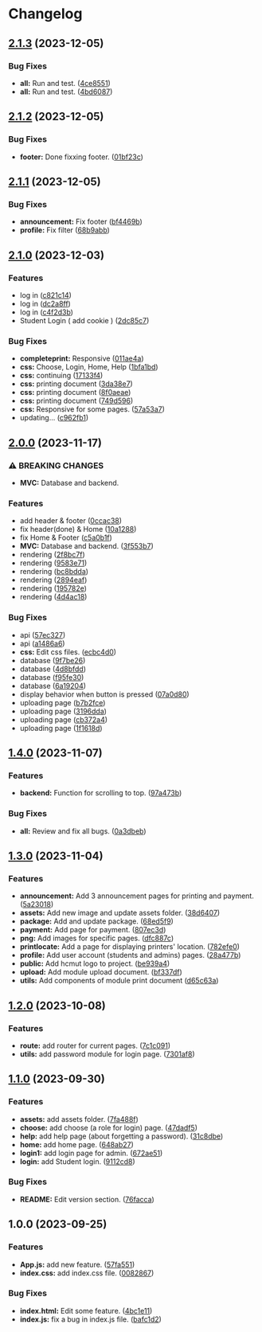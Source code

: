 # Changelog

## [2.1.3](https://github.com/grassnhi/bkprint-web/compare/v2.1.2...v2.1.3) (2023-12-05)


### Bug Fixes

* **all:** Run and test. ([4ce8551](https://github.com/grassnhi/bkprint-web/commit/4ce85516fd91a146e575bd2ff26a24d83b4f69a1))
* **all:** Run and test. ([4bd6087](https://github.com/grassnhi/bkprint-web/commit/4bd6087eb6af5a5098f829f693de0b134280d102))

## [2.1.2](https://github.com/grassnhi/bkprint-web/compare/v2.1.1...v2.1.2) (2023-12-05)


### Bug Fixes

* **footer:** Done fixxing footer. ([01bf23c](https://github.com/grassnhi/bkprint-web/commit/01bf23c1d86c1f4c122ac12441fa283de428c316))

## [2.1.1](https://github.com/grassnhi/bkprint-web/compare/v2.1.0...v2.1.1) (2023-12-05)


### Bug Fixes

* **announcement:** Fix footer ([bf4469b](https://github.com/grassnhi/bkprint-web/commit/bf4469bf3386a8b362ef2b244bc7b9b226d4e0fd))
* **profile:** Fix filter ([68b9abb](https://github.com/grassnhi/bkprint-web/commit/68b9abb58151fac9cfa5f6d5d50b9f572ba9f978))

## [2.1.0](https://github.com/grassnhi/bkprint-web/compare/v2.0.0...v2.1.0) (2023-12-03)


### Features

* log in ([c821c14](https://github.com/grassnhi/bkprint-web/commit/c821c14a1644e1c51c95312cbdd0aecd42752194))
* log in ([dc2a8ff](https://github.com/grassnhi/bkprint-web/commit/dc2a8ff6a90eec51242de8c575a446fa7b35b6ff))
* log in ([c4f2d3b](https://github.com/grassnhi/bkprint-web/commit/c4f2d3b0814f275787dfa8cc8e927f5c9deb30dd))
* Student Login ( add cookie ) ([2dc85c7](https://github.com/grassnhi/bkprint-web/commit/2dc85c7ecb9ed9065f6cff86d2046a77e287c8ef))


### Bug Fixes

* **completeprint:** Responsive ([011ae4a](https://github.com/grassnhi/bkprint-web/commit/011ae4abbc48566e26e38ff43c5e935eea2bf513))
* **css:** Choose, Login, Home, Help ([1bfa1bd](https://github.com/grassnhi/bkprint-web/commit/1bfa1bd70a12d958cdf41445d7cd80a71d6ed93f))
* **css:** continuing ([17133f4](https://github.com/grassnhi/bkprint-web/commit/17133f4a1e3b656c5e1a658eb11fac4d006a68e5))
* **css:** printing document ([3da38e7](https://github.com/grassnhi/bkprint-web/commit/3da38e781ab2c13abcba04709eb5ba02daca86cf))
* **css:** printing document ([8f0aeae](https://github.com/grassnhi/bkprint-web/commit/8f0aeae527b468603cc55091bc7d193b96ab6a22))
* **css:** printing document ([749d596](https://github.com/grassnhi/bkprint-web/commit/749d59669e0b650afa2a0c75461253a544b1245d))
* **css:** Responsive for some pages. ([57a53a7](https://github.com/grassnhi/bkprint-web/commit/57a53a7df70a438f9889586092dd87c45e632da3))
* updating... ([c962fb1](https://github.com/grassnhi/bkprint-web/commit/c962fb1f50ead0d9ffb11d67c50c5a5f88e66c3a))

## [2.0.0](https://github.com/grassnhi/bkprint-web/compare/v1.4.0...v2.0.0) (2023-11-17)


### ⚠ BREAKING CHANGES

* **MVC:** Database and backend.

### Features

* add header & footer ([0ccac38](https://github.com/grassnhi/bkprint-web/commit/0ccac38738b3c47db08a75965eb392f324eef884))
* fix header(done) & Home ([10a1288](https://github.com/grassnhi/bkprint-web/commit/10a1288989b5511a68aaf8dee606923f54f876a1))
* fix Home & Footer ([c5a0b1f](https://github.com/grassnhi/bkprint-web/commit/c5a0b1f191672c1fecdef58ce2ed668b641c8b23))
* **MVC:** Database and backend. ([3f553b7](https://github.com/grassnhi/bkprint-web/commit/3f553b72f3a2e6463741956f4ea070e6b7ae455e))
* rendering ([2f8bc7f](https://github.com/grassnhi/bkprint-web/commit/2f8bc7fc30b6d577a0c0ae8192c93592b780b8bb))
* rendering ([9583e71](https://github.com/grassnhi/bkprint-web/commit/9583e7109e2a48221bc6dff497cfc39a34a68518))
* rendering ([bc8bdda](https://github.com/grassnhi/bkprint-web/commit/bc8bdda9e33876db5642730a1db3f3e9ef51a136))
* rendering ([2894eaf](https://github.com/grassnhi/bkprint-web/commit/2894eaf12414f085f2b0f9c0a1e63b08b54517d5))
* rendering ([195782e](https://github.com/grassnhi/bkprint-web/commit/195782e0fb0c08af89b3a78c226c9b54e3961874))
* rendering ([4d4ac18](https://github.com/grassnhi/bkprint-web/commit/4d4ac18c3c977afcbd9c8d7b6aa5afd20219e0a8))


### Bug Fixes

* api ([57ec327](https://github.com/grassnhi/bkprint-web/commit/57ec327f92ed527e38bd67addb706d3a3a102531))
* api ([a1486a6](https://github.com/grassnhi/bkprint-web/commit/a1486a6cf95a59578bc6cba2a47393e6fa5853dd))
* **css:** Edit css files. ([ecbc4d0](https://github.com/grassnhi/bkprint-web/commit/ecbc4d04db109cc90cfc51a27a9cfa9065e1f66f))
* database ([9f7be26](https://github.com/grassnhi/bkprint-web/commit/9f7be26b224b4f4ac58ffe19a1a10fb26a0362cc))
* database ([4d8bfdd](https://github.com/grassnhi/bkprint-web/commit/4d8bfddc1fd150f8ddbdc250bc304ab550f3acac))
* database ([f95fe30](https://github.com/grassnhi/bkprint-web/commit/f95fe30e8a53a2e803ecd1b2154bbac98ab090f9))
* database ([6a19204](https://github.com/grassnhi/bkprint-web/commit/6a192043364501323d643a7c51c07c4f46ce6834))
* display behavior when button is pressed ([07a0d80](https://github.com/grassnhi/bkprint-web/commit/07a0d803e85b8ae72cc84cda38f2837858cc9d94))
* uploading page ([b7b2fce](https://github.com/grassnhi/bkprint-web/commit/b7b2fce352f7f11d842b4b68df833392b9e94fba))
* uploading page ([3196dda](https://github.com/grassnhi/bkprint-web/commit/3196dda9884440ef11a1874ce8fd616d1422ca29))
* uploading page ([cb372a4](https://github.com/grassnhi/bkprint-web/commit/cb372a43ec9a9007b727c08b2624a0bc7628fcba))
* uploading page ([1f1618d](https://github.com/grassnhi/bkprint-web/commit/1f1618d75d2a01db668a51c96acf463fe6907634))

## [1.4.0](https://github.com/grassnhi/bkprint-web/compare/v1.3.0...v1.4.0) (2023-11-07)


### Features

* **backend:** Function for scrolling to top. ([97a473b](https://github.com/grassnhi/bkprint-web/commit/97a473be88f17cf9789169008d5b0ac7a1f26bd6))


### Bug Fixes

* **all:** Review and fix all bugs. ([0a3dbeb](https://github.com/grassnhi/bkprint-web/commit/0a3dbebb6f53bb0b6e7bbdbffd951389eb75d015))

## [1.3.0](https://github.com/grassnhi/bkprint-web/compare/v1.2.0...v1.3.0) (2023-11-04)


### Features

* **announcement:** Add 3 announcement pages for printing and payment. ([5a23018](https://github.com/grassnhi/bkprint-web/commit/5a23018611d60a6462f3e164dfa945adfd1dbd38))
* **assets:** Add new image and update assets folder. ([38d6407](https://github.com/grassnhi/bkprint-web/commit/38d64072b1767fb95c9f337533cc0b5441a2014b))
* **package:** Add and update package. ([68ed5f9](https://github.com/grassnhi/bkprint-web/commit/68ed5f99f7f20438772c060e61e54e57c8c16adf))
* **payment:** Add page for payment. ([807ec3d](https://github.com/grassnhi/bkprint-web/commit/807ec3db4950b8e06650ac12c0b8a139ffe5ccc7))
* **png:** Add images for specific pages. ([dfc887c](https://github.com/grassnhi/bkprint-web/commit/dfc887c1990508f0e1cee0670142fe75ee7aac53))
* **printlocate:** Add a page for displaying printers' location. ([782efe0](https://github.com/grassnhi/bkprint-web/commit/782efe0ac0c1daeca94f59d6233b3562a65bd7ef))
* **profile:** Add user account (students and admins) pages. ([28a477b](https://github.com/grassnhi/bkprint-web/commit/28a477b02573087fbafafaa0baf7f0062d8b96f9))
* **public:** Add hcmut logo to project. ([be939a4](https://github.com/grassnhi/bkprint-web/commit/be939a40662a4dec6ce20738afdb64b9411d2994))
* **upload:** Add module upload document. ([bf337df](https://github.com/grassnhi/bkprint-web/commit/bf337df9c3a134be5556d1e6bb3db2196c6db0b3))
* **utils:** Add components of module print document ([d65c63a](https://github.com/grassnhi/bkprint-web/commit/d65c63a084fd61610a9956dc2b1a953450c60d8d))

## [1.2.0](https://github.com/grassnhi/bkprint-web/compare/v1.1.0...v1.2.0) (2023-10-08)


### Features

* **route:** add router for current pages. ([7c1c091](https://github.com/grassnhi/bkprint-web/commit/7c1c091bdb77a18cfa5342757f1a407788f4d783))
* **utils:** add password module for login page. ([7301af8](https://github.com/grassnhi/bkprint-web/commit/7301af8c869214a9aa4de197c338ea342bbd5e48))

## [1.1.0](https://github.com/grassnhi/bkprint-web/compare/v1.0.0...v1.1.0) (2023-09-30)


### Features

* **assets:** add assets folder. ([7fa488f](https://github.com/grassnhi/bkprint-web/commit/7fa488f108b0960440662909d5fe02c53ad45f16))
* **choose:** add choose (a role for login) page. ([47dadf5](https://github.com/grassnhi/bkprint-web/commit/47dadf5223bb325c9c7de93f2e06382baec5b075))
* **help:** add help page (about forgetting a password). ([31c8dbe](https://github.com/grassnhi/bkprint-web/commit/31c8dbed408864e487fcf75b847f24e2b970627d))
* **home:** add home page. ([648ab27](https://github.com/grassnhi/bkprint-web/commit/648ab27025d918a26633133e06da387eaed02b53))
* **login1:** add login page for admin. ([672ae51](https://github.com/grassnhi/bkprint-web/commit/672ae51da642c2c4ab86fcebf31ae63b87524c44))
* **login:** add Student login. ([9112cd8](https://github.com/grassnhi/bkprint-web/commit/9112cd82293764adb36eab296c090d994107bb42))


### Bug Fixes

* **README:** Edit version section. ([76facca](https://github.com/grassnhi/bkprint-web/commit/76faccae67bd3cf15215ecdb2760a96999d25498))

## 1.0.0 (2023-09-25)


### Features

* **App.js:** add new feature. ([57fa551](https://github.com/grassnhi/bkprint-web/commit/57fa55116277bdf322e9f46bb3041e684e366014))
* **index.css:** add index.css file. ([0082867](https://github.com/grassnhi/bkprint-web/commit/00828674f5f78c8356c247a94737a8783a4bf53f))


### Bug Fixes

* **index.html:** Edit some feature. ([4bc1e11](https://github.com/grassnhi/bkprint-web/commit/4bc1e11a50ba51713180155061f9e3851daf8d54))
* **index.js:** fix a bug in index.js file. ([bafc1d2](https://github.com/grassnhi/bkprint-web/commit/bafc1d284a7d605da648ab9e7d9d2e9e700af1b4))
